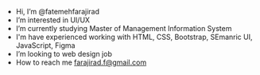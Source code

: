 -  Hi, I’m @fatemehfarajirad
-  I’m interested in UI/UX
-  I’m currently studying Master of Management Information System
-  I'm have experienced working with HTML, CSS, Bootstrap, SEmanric UI, JavaScript, Figma
-  I’m looking to web design job
-  How to reach me farajirad.f@gmail.com

<!---
fatemehfarajirad/fatemehfarajirad is a ✨ special ✨ repository because its `README.md` (this file) appears on your GitHub profile.
You can click the Preview link to take a look at your changes.
--->
